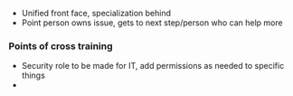 - Unified front face, specialization behind
- Point person owns issue, gets to next step/person who can help more
### Points of cross training
- Security role to be made for IT, add permissions as needed to specific things
- 
